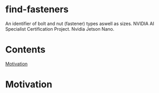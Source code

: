 # find-fasteners
An identifier of bolt and nut (fastener) types aswell as sizes. NVIDIA AI Specialist Certification Project. Nvidia Jetson Nano.
# Contents
[Motivation](#Motivation)

# Motivation


